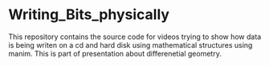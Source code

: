 # Writing_Bits_physically
This repository contains the source code for videos trying to show how data is being writen on a cd and hard disk using mathematical structures using manim.
This is part of presentation about differenetial geometry.
